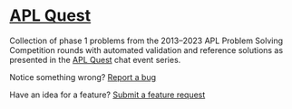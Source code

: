 # [APL Quest](https://apl.quest)
Collection of phase 1 problems from the 2013–2023 APL Problem Solving Competition rounds with automated validation and reference solutions as presented in the [APL Quest](https://apl.wiki/APL_Quest) chat event series.

Notice something wrong? [Report a bug](https://github.com/Dyalog/apl.quest/issues/new?assignees=&labels=&template=bug_report.md&title=)

Have an idea for a feature? [Submit a feature request](https://github.com/Dyalog/apl.quest/issues/new?assignees=&labels=&template=feature_request.md&title=)
